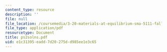 ```yaml
---
content_type: resource
description: ''
file: null
file_location: /coursemedia/3-20-materials-at-equilibrium-sma-5111-fall-2003/e1c31395eadd7d20275dd985ee1e3c65_ps2solns.pdf
file_type: application/pdf
resourcetype: Document
title: ps2solns.pdf
uid: e1c31395-eadd-7d20-275d-d985ee1e3c65
---
```

